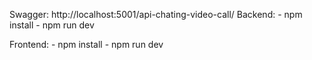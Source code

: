 Swagger: http://localhost:5001/api-chating-video-call/
Backend: - npm install
         - npm run dev

Frontend: - npm install
         - npm run dev
